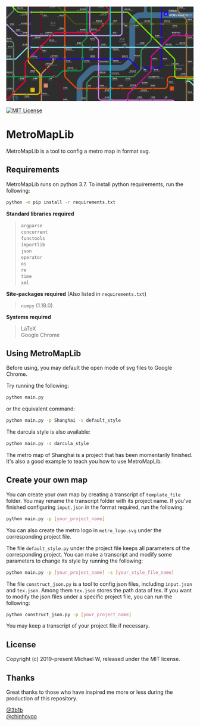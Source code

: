 ![figure](figure.png)

[![MIT License](https://img.shields.io/badge/license-MIT-blue.svg?style=flat)](http://choosealicense.com/licenses/mit/)

# MetroMapLib

MetroMapLib is a tool to config a metro map in format svg.

## Requirements

MetroMapLib runs on python 3.7. To install python requirements, run the following:
```sh
python -m pip install -r requirements.txt
```

**Standard libraries required**

> `argparse`  
> `concurrent`  
> `functools`  
> `importlib`  
> `json`  
> `operator`  
> `os`  
> `re`  
> `time`  
> `xml`

**Site-packages required** (Also listed in `requirements.txt`)

> `numpy` (1.18.0)

**Systems required**

> LaTeX  
> Google Chrome

## Using MetroMapLib

Before using, you may default the open mode of svg files to Google Chrome.

Try running the following:
```sh
python main.py
```
or the equivalent command:
```sh
python main.py -p Shanghai -s default_style
```

The darcula style is also available:
```sh
python main.py -s darcula_style
```

The metro map of Shanghai is a project that has been momentarily finished. It's also a good example to teach you how to use MetroMapLib.

## Create your own map

You can create your own map by creating a transcript of `template_file` folder. You may rename the transcript folder with its project name. If you've finished configuring `input.json` in the format required, run the following:
```sh
python main.py -p [your_project_name]
```

You can also create the metro logo in `metro_logo.svg` under the corresponding project file.

The file `default_style.py` under the project file keeps all parameters of the corresponding project. You can make a transcript and modify some parameters to change its style by running the following:
```sh
python main.py -p [your_project_name] -s [your_style_file_name]
```

The file `construct_json.py` is a tool to config json files, including `input.json` and `tex.json`. Among them `tex.json` stores the path data of tex. If you want to modify the json files under a specific project file, you can run the following:
```sh
python construct_json.py -p [your_project_name]
```

You may keep a transcript of your project file if necessary.

## License

Copyright (c) 2019-present Michael W, released under the MIT license.

## Thanks

Great thanks to those who have inspired me more or less during the production of this repository.

[@3b1b](https://github.com/3b1b)  
[@chinhoyoo](https://www.zhihu.com/people/liang-ren-you-shi-jie)
